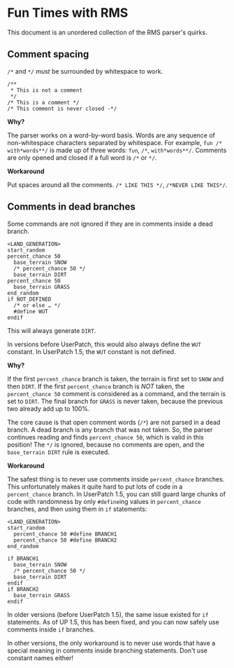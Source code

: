 # Fun Times with RMS

This document is an unordered collection of the RMS parser's quirks.

## Comment spacing

`/*` and `*/` _must_ be surrounded by whitespace to work.

```
/**
 * This is not a comment
 */
/* This is a comment */
/* This comment is never closed -*/
```

**Why?**

The parser works on a word-by-word basis. Words are any sequence of non-whitespace characters separated by whitespace. For example, `fun /* with*words**/` is made up of three words: `fun`, `/*`, `with*words**/`. Comments are only opened and closed if a full word is `/*` or `*/`.

**Workaround**

Put spaces around all the comments. `/* LIKE THIS */`, `/*NEVER LIKE THIS*/`.

## Comments in dead branches

Some commands are not ignored if they are in comments inside a dead branch.

```
<LAND_GENERATION>
start_random
percent_chance 50
  base_terrain SNOW
  /* percent_chance 50 */
  base_terrain DIRT
percent_chance 50
  base_terrain GRASS
end_random
if NOT_DEFINED
  /* or else … */
  #define WUT
endif
```

This will always generate `DIRT`.

In versions before UserPatch, this would also always define the `WUT` constant. In UserPatch 1.5, the `WUT` constant is not defined.

**Why?**

If the first `percent_chance` branch is taken, the terrain is first set to `SNOW` and then `DIRT`. If the first `percent_chance` branch is _NOT_ taken, the `percent_chance 50` comment is considered as a command, and the terrain is set to `DIRT`. The final branch for `GRASS` is never taken, because the previous two already add up to 100%.

The core cause is that open comment words (`/*`) are not parsed in a dead branch. A dead branch is any branch that was not taken. So, the parser continues reading and finds `percent_chance 50`, which is valid in this position! The `*/` is ignored, because no comments are open, and the `base_terrain DIRT` rule is executed.

**Workaround**

The safest thing is to never use comments inside `percent_chance` branches. This unfortunately makes it quite hard to put lots of code in a `percent_chance` branch. In UserPatch 1.5, you can still guard large chunks of code with randomness by only `#define`ing values in `percent_chance` branches, and then using them in `if` statements:

```
<LAND_GENERATION>
start_random
  percent_chance 50 #define BRANCH1
  percent_chance 50 #define BRANCH2
end_random

if BRANCH1
  base_terrain SNOW
  /* percent_chance 50 */
  base_terrain DIRT
endif
if BRANCH2
  base_terrain GRASS
endif
```

In older versions (before UserPatch 1.5), the same issue existed for `if` statements. As of UP 1.5, this has been fixed, and you can now safely use comments inside `if` branches.

In other versions, the only workaround is to never use words that have a special meaning in comments inside branching statements. Don't use constant names either!
